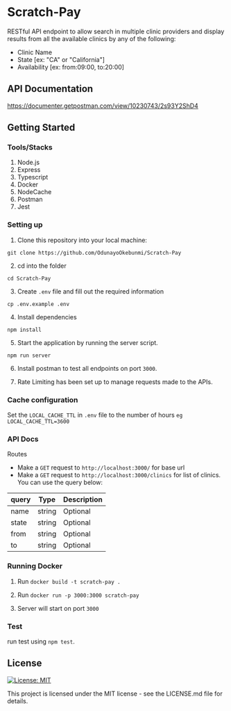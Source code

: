 # Scratch-Pay
RESTful API endpoint to allow search in multiple clinic providers and display results from all the available clinics by any of the following:
- Clinic Name
- State [ex: "CA" or "California"]
- Availability [ex: from:09:00, to:20:00]



## API Documentation
https://documenter.getpostman.com/view/10230743/2s93Y2ShD4



## Getting Started

### Tools/Stacks
1. Node.js
2. Express
4. Typescript
5. Docker
6. NodeCache
7. Postman
8. Jest


### Setting up
1. Clone this repository into your local machine:
```
git clone https://github.com/OdunayoOkebunmi/Scratch-Pay
```
2. cd into the folder
```
cd Scratch-Pay
```

3. Create `.env` file and fill out the required information 
```
cp .env.example .env
```
4. Install dependencies

```
npm install
```
5. Start the application by running the server script.

```
npm run server
```

6. Install postman to test all endpoints on port `3000`.

7. Rate Limiting has been set up to manage requests made to the APIs.

### Cache configuration
Set the `LOCAL_CACHE_TTL` in `.env` file to the number of hours `eg  LOCAL_CACHE_TTL=3600`

### API Docs
Routes
- Make a `GET` request to `http://localhost:3000/` for base url
-  Make a `GET` request to `http://localhost:3000/clinics` for list of clinics. You can use the query below:

| query  | Type |Description |
| ------------- | ------------- |------------- |
| name  | string  | Optional  |
| state	  | string  |Optional  |
| from	  | string  |Optional  |
| to	  | string  |Optional  |


### Running Docker

1. Run `docker build -t scratch-pay .`

2. Run `docker run -p 3000:3000 scratch-pay`

3. Server will start on port `3000`

### Test
run test using ```npm test```.

## License
[![License: MIT](https://img.shields.io/badge/License-MIT-yellow.svg)](https://opensource.org/licenses/MIT)

This project is licensed under the MIT license - see the LICENSE.md file for details.
